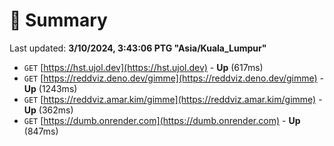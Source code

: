 # 📖 Summary
Last updated: **3/10/2024, 3:43:06 PTG "Asia/Kuala_Lumpur"**

- `GET` [https://hst.ujol.dev](https://hst.ujol.dev) - **Up** (617ms)
- `GET` [https://reddviz.deno.dev/gimme](https://reddviz.deno.dev/gimme) - **Up** (1243ms)
- `GET` [https://reddviz.amar.kim/gimme](https://reddviz.amar.kim/gimme) - **Up** (362ms)
- `GET` [https://dumb.onrender.com](https://dumb.onrender.com) - **Up** (847ms)
